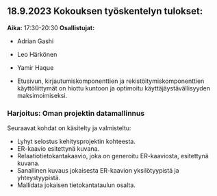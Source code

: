 ## 18.9.2023 Kokouksen työskentelyn tulokset:
**Aika:** 17:30-20:30 
**Osallistujat:** 
- Adrian Gashi
- Leo Härkönen
- Yamir Haque


- Etusivun, kirjautumiskomponenttien ja rekistöitymiskomponenttien käyttöliittymät on hiottu kuntoon ja optimoitu käyttäjäystävällisyyden maksimoimiseksi.

### Harjoitus: Oman projektin datamallinnus

Seuraavat kohdat on käsitelty ja valmisteltu:

- Lyhyt selostus kehitysprojektin kohteesta.
- ER-kaavio esitettynä kuvana.
- Relaatiotietokantakaavio, joka on generoitu ER-kaaviosta, esitettynä kuvana.
- Sanallinen kuvaus jokaisesta ER-kaavion yksilötyypistä ja yhteystyypistä.
- Mallidata jokaisen tietokantataulun osalta.
